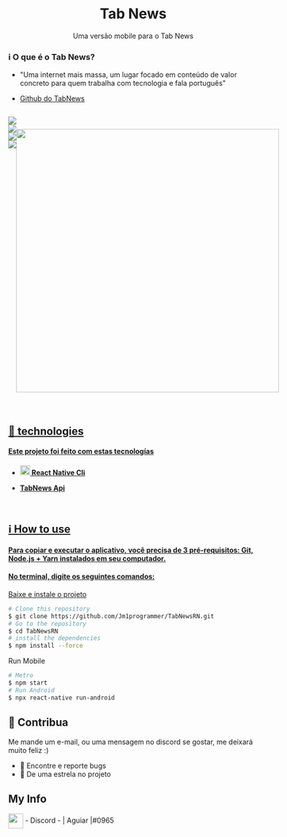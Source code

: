 


<h1 align="center" >
   Tab News
</h1>

  <p align='center'> Uma versão mobile para o Tab News </p>



 ### ℹ️ O que é o Tab News? 
 <ul>
 <li>
"Uma internet mais massa, um lugar focado em conteúdo de valor concreto para quem trabalha com tecnologia e fala português"
</li>
<li>
  <p > 
 
  <a href="https://github.com/filipedeschamps/tabnews.com.br">
    Github do TabNews
  </a>

</p>

</li>
</ul>
<div style="display: flex"  align='center'>

  
  <p align="center"> 
  <a href="https://discord.gg/BUuSDv7V">
     <img src="https://img.shields.io/badge/progress-28%25-red" >
       <img src="https://img.shields.io/github/commit-activity/m/Jm1programmer/TabNewsRN?color=informational&logo=Android" >
       <img src="https://img.shields.io/github/last-commit/Jm1programmer/TabNewsRN?color=blueviolet&logo=React" >
      <img src="https://img.shields.io/github/stars/Jm1programmer/TabNewsRN?style=social" >
 
    
  
</p>

<h1 align="center" >
    
  
<img height='530em' src='https://github.com/Jm1programmer/TabNewsRN/blob/main/Android%20Emulator%20-%20Android_12_Yo_5554%202022-11-29%2010-32-43%20(online-video-cutter.com).gif?raw=true' />


  
</h1>
<br>




</div>

<h2>🚀 technologies </h2>
<h4>Este projeto foi feito com estas tecnologías <h4>
<ul  >
<li> <p>
<img src="https://media.discordapp.net/attachments/955093666807054386/1037499816210608188/unknown.png" alt="FoodPass"  height="20"  >
React Native Cli
<p> 
</li>

<li > <p>
TabNews Api
</li>

</ul>
<br>
<h2> ℹ️ How to use </h2>
<h4>Para copiar e executar o aplicativo, você precisa de 3 pré-requisitos: Git, Node.js + Yarn instalados em seu computador.<h4>

<h4>No terminal, digite os seguintes comandos: </h4>
Baixe e instale o projeto

```bash
# Clone this repository
$ git clone https://github.com/Jm1programmer/TabNewsRN.git
# Go to the repository
$ cd TabNewsRN
# install the dependencies
$ npm install --force
```


Run Mobile

```bash
# Metro
$ npm start
# Run Android
$ npx react-native run-android
```

<h2>🫵 Contribua </h2>
Me mande um e-mail, ou uma mensagem no discord se gostar, me deixará muito feliz :)
  <br>
<ul>
<li> 🐞 Encontre e reporte bugs </li>
<li> 🌟 De uma estrela no projeto</li>
</ul>
 
 ## My Info
 <img height="30em" align="center"  src="https://media.discordapp.net/attachments/955093666807054386/1021046330078011432/discord-logo-4-1.png?width=533&height=533" /> - Discord - | Aguiar |#0965
 

